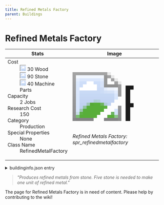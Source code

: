 ```yaml
---
title: Refined Metals Factory
parent: Buildings
---
```

# Refined Metals Factory

[//]: # (Pre-generated content)
<table><thead><tr><th>Stats</th><th>Image</th></tr></thead><tbody><tr><td><dl><dt>Cost</dt><dd><div class="resource-icon"><img style="object-position: -637px -751px;" src="https://tfe2-wiki.github.io/assets/sprites.png"></div> 30 Wood<br><div class="resource-icon"><img style="object-position: -637px -737px;" src="https://tfe2-wiki.github.io/assets/sprites.png"></div> 90 Stone<br><div class="resource-icon"><img style="object-position: -795px -761px;" src="https://tfe2-wiki.github.io/assets/sprites.png"></div> 40 Machine Parts</dd><dt>Capacity</dt><dd>2 Jobs</dd><dt>Research Cost</dt><dd>150</dd><dt>Category</dt><dd>Production</dd><dt>Special Properties</dt><dd>None</dd><dt>Class Name</dt><dd>RefinedMetalFactory</dd></dl></td><td><style>.building-image {width: 200px;height: 200px;overflow: hidden;position: relative;}.building-image img {image-rendering: pixelated;object-fit: none;transform: scale(10);transform-origin: left top;position: absolute;left: 0;top: 0;}.resource-image {width: 200px;height: 200px;overflow: hidden;position: relative;}.resource-image img {image-rendering: pixelated;object-fit: none;transform: scale(20);transform-origin: left top;position: absolute;left: 0;top: 0;}.building-icon {width: 20px;height: 20px;overflow: hidden;position: relative;display: inline-block;}.building-icon img {image-rendering: pixelated;object-fit: none;transform: scale(1);transform-origin: left top;position: absolute;left: 0;top: 0;}.resource-icon {width: 20px;height: 20px;overflow: hidden;position: relative;display: inline-block;}.resource-icon img {image-rendering: pixelated;object-fit: none;transform: scale(2);transform-origin: left top;position: absolute;left: 0;top: 0;}</style><div class="building-image"><img style="object-position: -390px -960px;" src="https://tfe2-wiki.github.io/assets/sprites.png" alt="Refined Metals Factory Back"><img style="object-position: -368px -960px;" src="https://tfe2-wiki.github.io/assets/sprites.png" alt="Refined Metals Factory"></div><i>Refined Metals Factory: spr_refinedmetalfactory</i></td></tr></tbody></table><details><summary>buildinginfo.json entry</summary>```json
	{
    "className": "RefinedMetalFactory",
    "food": 0,
    "wood": 30,
    "stone": 90,
    "machineParts": 40,
    "knowledge": 150,
    "category": "Production",
    "unlockedByDefault": true,
    "specialInfo": [],
    "jobs": 2
}
	```</details><blockquote><i>"Produces refined metals from stone. Five stone is needed to make one unit of refined metal."</i></blockquote>

The page for Refined Metals Factory is in need of content. Please help by contributing to the wiki!
